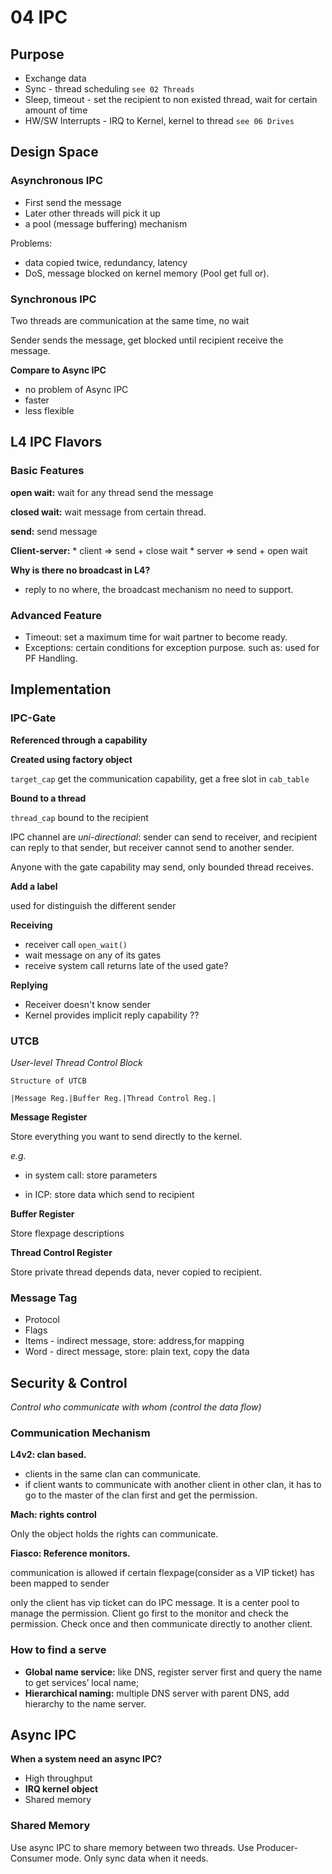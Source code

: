 # 04 IPC

## Purpose

* Exchange data 
* Sync - thread scheduling `see 02 Threads`
* Sleep, timeout - set the recipient to non existed thread, wait for certain amount of time
* HW/SW Interrupts - IRQ to Kernel, kernel to thread `see 06 Drives`

## Design Space

### Asynchronous IPC

* First send the message  
* Later other threads will pick it up
* a pool (message buffering) mechanism

Problems: 

* data copied twice, redundancy, latency
* DoS, message blocked on kernel memory (Pool get full or).

### Synchronous IPC

Two threads are communication at the same time, no wait

Sender sends the message, get blocked until recipient receive the message. 

**Compare to Async IPC**

* no problem of Async IPC 
* faster
* less flexible

## L4 IPC Flavors

### Basic Features

**open wait:** wait for any thread send the message

**closed wait:** wait message from certain thread.

**send:** send message

**Client-server:**
	* client => send + close wait
	* server => send + open wait 


**Why is there no broadcast in L4?**

* reply to no where, the broadcast mechanism no need to support.

### Advanced Feature

+ Timeout: set a maximum time for wait partner to become ready. 
+ Exceptions: certain conditions for exception purpose. such as: used for PF Handling.


## Implementation

### IPC-Gate

**Referenced through a capability**

**Created using factory object**

`target_cap` get the communication capability, get a free slot in `cab_table`

**Bound to a thread**

`thread_cap` bound to the recipient 

IPC channel are *uni-directional*: sender can send to receiver, and recipient can reply to that sender, but receiver cannot send to another sender.

Anyone with the gate capability may send, only bounded thread receives. 

**Add a label**

used for distinguish the different sender 

**Receiving**

* receiver call `open_wait()`
* wait message on any of its gates
* receive system call returns late of the used gate? 

**Replying**

* Receiver doesn't know sender
* Kernel provides implicit reply capability ??


### UTCB

*User-level Thread Control Block*

```
Structure of UTCB

|Message Reg.|Buffer Reg.|Thread Control Reg.|

```

**Message Register** 

Store everything you want to send directly to the kernel. 

*e.g.* 

* in system call: store parameters

* in ICP: store data which send to recipient 

**Buffer Register**

Store flexpage descriptions 

**Thread Control Register**

Store private thread depends data, never copied to recipient. 


### Message Tag

* Protocol
* Flags
* Items - indirect message, store: address,for mapping
* Word - direct message, store: plain text, copy the data
  

## Security & Control

*Control who communicate with whom (control the data flow)*

### Communication Mechanism

**L4v2: clan based.**

* clients in the same clan can communicate.
* if client wants to communicate with another client in other clan, it has to go to the master of the clan first and get the permission.

**Mach: rights control**

Only the object holds the rights can communicate.

**Fiasco: Reference monitors.**

communication is allowed if certain flexpage(consider as a VIP ticket) has been mapped to sender

only the client has vip ticket can do IPC message. It is a center pool to manage the permission. Client go first to the monitor and check the permission. Check once and then communicate directly to another client.

### How to find a serve

* **Global name service:** like DNS, register server first and query the name to get services’ local name;
* **Hierarchical naming:** multiple DNS server with parent DNS, add hierarchy to the name server.

## Async IPC

**When a system need an async IPC?**

* High throughput 
* **IRQ kernel object** 
* Shared memory

### Shared Memory

Use async IPC to share memory between two threads. Use Producer-Consumer mode. Only sync data when it needs.










